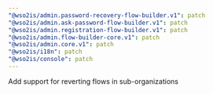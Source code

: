 ```yaml
---
"@wso2is/admin.password-recovery-flow-builder.v1": patch
"@wso2is/admin.ask-password-flow-builder.v1": patch
"@wso2is/admin.registration-flow-builder.v1": patch
"@wso2is/admin.flow-builder-core.v1": patch
"@wso2is/admin.core.v1": patch
"@wso2is/i18n": patch
"@wso2is/console": patch
---
```


Add support for reverting flows in sub-organizations
